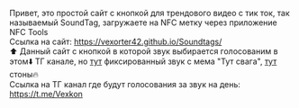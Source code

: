 Привет, это простой сайт с кнопкой для трендового видео с тик ток, так называемый SoundTag, загружаете на NFC метку через приложение NFC Tools <br/>
Ссылка на сайт: https://vexorter42.github.io/Soundtags/<br/>
⬆️ Данный сайт с кнопкой в которой звук выбирается голосованим в этом⬇️ ТГ канале, но [тут](https://github.com/Vexorter42/Soundtags/tree/main/SndStr) фиксированный звук с мема "Тут свага", [тут](https://github.com/Vexorter42/Soundtags/tree/main/SndStr) стоны🔥<br/>
Ссылка на ТГ канал где будут голосования за звук на день: https://t.me/Vexkon <br/>

